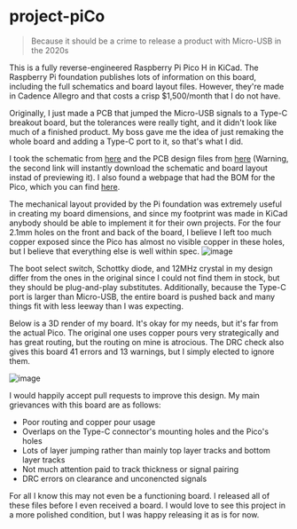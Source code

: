 # project-piCo
> Because it should be a crime to release a product with Micro-USB in the 2020s

This is a fully reverse-engineered Raspberry Pi Pico H in KiCad. The Raspberry Pi foundation publishes lots of information on this board, including the full schematics and board layout files. However, they're made in Cadence Allegro and that costs a crisp $1,500/month that I do not have.

Originally, I just made a PCB that jumped the Micro-USB signals to a Type-C breakout board, but the tolerances were really tight, and it didn't look like much of a finished product. My boss gave me the idea of just remaking the whole board and adding a Type-C port to it, so that's what I did.

I took the schematic from [here](https://datasheets.raspberrypi.com/pico/pico-datasheet.pdf#page=25) and the PCB design files from [here](https://datasheets.raspberrypi.com/pico/RPi-Pico-R3-PUBLIC-20200119.zip) (Warning, the second link will instantly download the schematic and board layout instad of previewing it). I also found a webpage that had the BOM for the Pico, which you can find [here](http://www.ntpcb.com/simple/?t175138.html).

The mechanical layout provided by the Pi foundation was extremely useful in creating my board dimensions, and since my footprint was made in KiCad anybody should be able to implement it for their own projects. For the four 2.1mm holes on the front and back of the board, I believe I left too much copper exposed since the Pico has almost no visible copper in these holes, but I believe that everything else is well within spec.
![image](https://github.com/sabogalc/project-piCo/assets/53708281/e2d75217-aeb5-4e7a-b6b1-d67d2e49ab80)

The boot select switch, Schottky diode, and 12MHz crystal in my design differ from the ones in the original since I could not find them in stock, but they should be plug-and-play substitutes. Additionally, because the Type-C port is larger than Micro-USB, the entire board is pushed back and many things fit with less leeway than I was expecting.

Below is a 3D render of my board. It's okay for my needs, but it's far from the actual Pico. The original one uses copper pours very strategically and has great routing, but the routing on mine is atrocious. The DRC check also gives this board 41 errors and 13 warnings, but I simply elected to ignore them.

![image](https://github.com/sabogalc/project-piCo/assets/53708281/3ee0edff-3ca4-4e53-8b5b-fa1b2015f824)

I would happily accept pull requests to improve this design. My main grievances with this board are as follows:
- Poor routing and copper pour usage
- Overlaps on the Type-C connector's mounting holes and the Pico's holes
- Lots of layer jumping rather than mainly top layer tracks and bottom layer tracks
- Not much attention paid to track thickness or signal pairing
- DRC errors on clearance and unconencted signals

For all I know this may not even be a functioning board. I released all of these files before I even received a board. I would love to see this project in a more polished condition, but I was happy releasing it as is for now.

